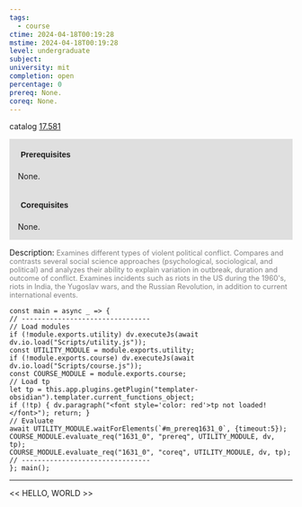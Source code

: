 ```yaml
---
tags:
  - course
ctime: 2024-04-18T00:19:28
mstime: 2024-04-18T00:19:28
level: undergraduate
subject: 
university: mit
completion: open
percentage: 0
prereq: None.
coreq: None.
---
```


catalog [17.581](http://student.mit.edu/catalog/m17b.html#17.581)

<span style="display: block; padding: 15px; background-color: rgb(100, 100, 100, 0.2);"><font id="m_prereq1631_0" style="display: block; font-family: Arial, sans-serif; font-weight: bold; padding: 5px">Prerequisites</font><br><span id="prereq1631_0">None.</span></span>
<span style="display: block; padding: 15px; background-color: rgb(100, 100, 100, 0.2);"><font id="m_coreq1631_0" style="display: block; font-family: Arial, sans-serif; font-weight: bold; padding: 5px">Corequisites</font><br><span id="coreq1631_0">None.</span></span>

<font style="">Description:</font>
<font style="color: grey; font-size: 0.8rem;">Examines different types of violent political conflict. Compares and contrasts several social science approaches (psychological, sociological, and political) and analyzes their ability to explain variation in outbreak, duration and outcome of conflict.  Examines incidents such as riots in the US during the 1960's, riots in India, the Yugoslav wars, and the Russian Revolution, in addition to current international events.</font>

```dataviewjs
const main = async _ => {
// --------------------------------
// Load modules
if (!module.exports.utility) dv.executeJs(await dv.io.load("Scripts/utility.js"));
const UTILITY_MODULE = module.exports.utility;
if (!module.exports.course) dv.executeJs(await dv.io.load("Scripts/course.js"));
const COURSE_MODULE = module.exports.course;
// Load tp
let tp = this.app.plugins.getPlugin("templater-obsidian").templater.current_functions_object;
if (!tp) { dv.paragraph("<font style='color: red'>tp not loaded!</font>"); return; }
// Evaluate
await UTILITY_MODULE.waitForElements(`#m_prereq1631_0`, {timeout:5});
COURSE_MODULE.evaluate_req("1631_0", "prereq", UTILITY_MODULE, dv, tp);
COURSE_MODULE.evaluate_req("1631_0", "coreq", UTILITY_MODULE, dv, tp);
// --------------------------------
}; main();
```

---

<< HELLO, WORLD >>

